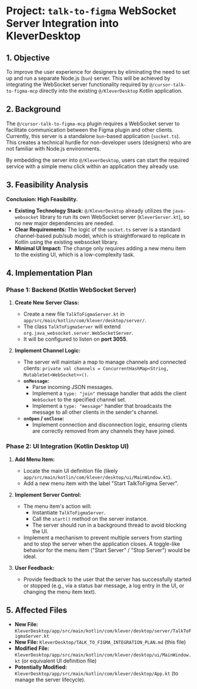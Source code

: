 # Project: `talk-to-figma` WebSocket Server Integration into KleverDesktop

## 1. Objective

To improve the user experience for designers by eliminating the need to set up and run a separate Node.js (`bun`) server. This will be achieved by integrating the WebSocket server functionality required by `@/cursor-talk-to-figma-mcp` directly into the existing `@/KleverDesktop` Kotlin application.

## 2. Background

The `@/cursor-talk-to-figma-mcp` plugin requires a WebSocket server to facilitate communication between the Figma plugin and other clients. Currently, this server is a standalone `bun`-based application (`socket.ts`). This creates a technical hurdle for non-developer users (designers) who are not familiar with Node.js environments.

By embedding the server into `@/KleverDesktop`, users can start the required service with a simple menu click within an application they already use.

## 3. Feasibility Analysis

**Conclusion: High Feasibility.**

- **Existing Technology Stack:** `@/KleverDesktop` already utilizes the `java-websocket` library to run its own WebSocket server (`KleverServer.kt`), so no new major dependencies are needed.
- **Clear Requirements:** The logic of the `socket.ts` server is a standard channel-based pub/sub model, which is straightforward to replicate in Kotlin using the existing websocket library.
- **Minimal UI Impact:** The change only requires adding a new menu item to the existing UI, which is a low-complexity task.

## 4. Implementation Plan

### Phase 1: Backend (Kotlin WebSocket Server)

1.  **Create New Server Class:**
    - Create a new file `TalkToFigmaServer.kt` in `app/src/main/kotlin/com/klever/desktop/server/`.
    - The class `TalkToFigmaServer` will extend `org.java_websocket.server.WebSocketServer`.
    - It will be configured to listen on **port 3055**.

2.  **Implement Channel Logic:**
    - The server will maintain a map to manage channels and connected clients: `private val channels = ConcurrentHashMap<String, MutableSet<WebSocket>>()`.
    - **`onMessage`:**
        - Parse incoming JSON messages.
        - Implement a `type: "join"` message handler that adds the client `WebSocket` to the specified channel set.
        - Implement a `type: "message"` handler that broadcasts the message to all other clients in the sender's channel.
    - **`onOpen` / `onClose`:**
        - Implement connection and disconnection logic, ensuring clients are correctly removed from any channels they have joined.

### Phase 2: UI Integration (Kotlin Desktop UI)

1.  **Add Menu Item:**
    - Locate the main UI definition file (likely `app/src/main/kotlin/com/klever/desktop/ui/MainWindow.kt`).
    - Add a new menu item with the label "Start TalkToFigma Server".

2.  **Implement Server Control:**
    - The menu item's action will:
        - Instantiate `TalkToFigmaServer`.
        - Call the `start()` method on the server instance.
        - The server should run in a background thread to avoid blocking the UI.
    - Implement a mechanism to prevent multiple servers from starting and to stop the server when the application closes. A toggle-like behavior for the menu item ("Start Server" / "Stop Server") would be ideal.

3.  **User Feedback:**
    - Provide feedback to the user that the server has successfully started or stopped (e.g., via a status bar message, a log entry in the UI, or changing the menu item text).

## 5. Affected Files

- **New File:** `KleverDesktop/app/src/main/kotlin/com/klever/desktop/server/TalkToFigmaServer.kt`
- **New File:** `KleverDesktop/TALK_TO_FIGMA_INTEGRATION_PLAN.md` (this file)
- **Modified File:** `KleverDesktop/app/src/main/kotlin/com/klever/desktop/ui/MainWindow.kt` (or equivalent UI definition file)
- **Potentially Modified:** `KleverDesktop/app/src/main/kotlin/com/klever/desktop/App.kt` (to manage the server lifecycle). 